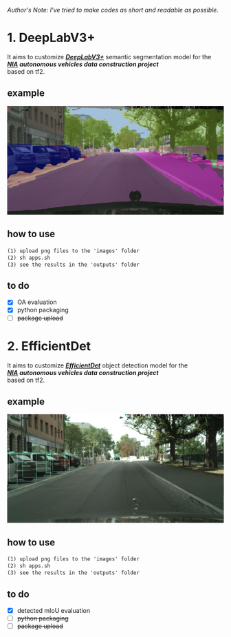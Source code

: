 *Author's Note: I've tried to make codes as short and readable as possible.*

# 1. DeepLabV3+
It aims to customize [***DeepLabV3+***](https://arxiv.org/abs/1802.02611) semantic segmentation model for the \
***[NIA](https://www.nia.or.kr/site/nia_kor/main.do) autonomous vehicles data construction project*** \
based on tf2.

## example
<p align="left">
    <img src="output.png" width=600></br>
</p>

## how to use
```
(1) upload png files to the 'images' folder
(2) sh apps.sh
(3) see the results in the 'outputs' folder
```

## to do
- [x] OA evaluation
- [x] python packaging
- [ ] ~~package upload~~

# 2. EfficientDet
It aims to customize [***EfficientDet***](https://arxiv.org/abs/1911.09070) object detection model for the \
***[NIA](https://www.nia.or.kr/site/nia_kor/main.do) autonomous vehicles data construction project*** \
based on tf2.

## example
<p align="left">
    <img src="0.jpg" width=600></br>
</p>

## how to use
```
(1) upload png files to the 'images' folder
(2) sh apps.sh
(3) see the results in the 'outputs' folder
```

## to do
- [x] detected mIoU evaluation
- [ ] ~~python packaging~~
- [ ] ~~package upload~~
